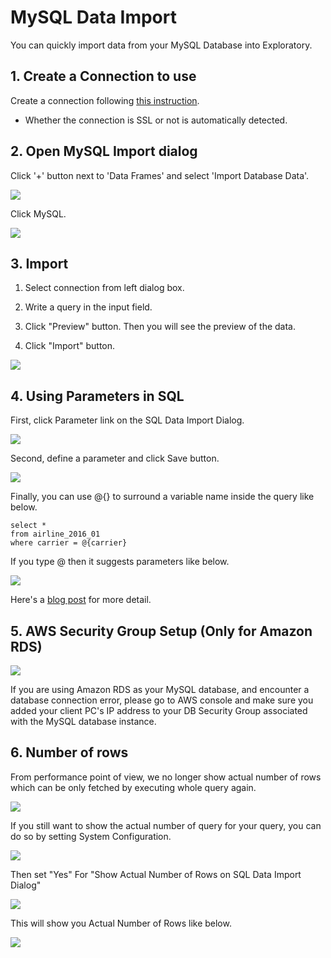 # MySQL Data Import

You can quickly import data from your MySQL Database into Exploratory.

## 1. Create a Connection to use

Create a connection following [this instruction](connection.html).

* Whether the connection is SSL or not is automatically detected.

## 2. Open MySQL Import dialog

Click '+' button next to 'Data Frames' and select 'Import Database Data'.

![](images/import-db.png)

Click MySQL.

![](images/mysql.png)

## 3. Import


1. Select connection from left dialog box.

2. Write a query in the input field.

3. Click "Preview" button. Then you will see the preview of the data.

4. Click "Import" button.

![](images/mysql-import.png)


## 4. Using Parameters in SQL

First, click Parameter link on the SQL Data Import Dialog.

![](images/add_parameter.png)

Second, define a parameter and click Save button.

![](images/define_parameter.png)

Finally, you can use @{} to surround a variable name inside the query like below.

  ```
  select *
  from airline_2016_01
  where carrier = @{carrier}
  ```
  
  If you type @ then it suggests parameters like below.
  
  ![](images/insert_param_in_query.png)


Here's a [blog post](https://exploratory.io/note/kanaugust/An-Introduction-to-Parameter-in-Exploratory-WCO4Vgn7HJ) for more detail.

## 5. AWS Security Group Setup (Only for Amazon RDS)

![](images/aws-security-group.png)

If you are using Amazon RDS as your MySQL database, and encounter a database connection error, please go to AWS console and make sure you added your client PC's IP address to your DB Security Group associated with the MySQL database instance.

## 6. Number of rows

From performance point of view, we no longer show actual number of rows which can be only fetched by executing whole query again.

![](images/sql_number_of_rows.png)

If you still want to show the actual number of query for your query, you can do so by setting System Configuration.

![](images/num_of_rows_config_menu.png)

Then set "Yes" For "Show Actual Number of Rows on SQL Data Import Dialog"

![](images/num_of_rows_config.png)

This will show you Actual Number of Rows like below.

![](images/actual_num_of_rows.png)
